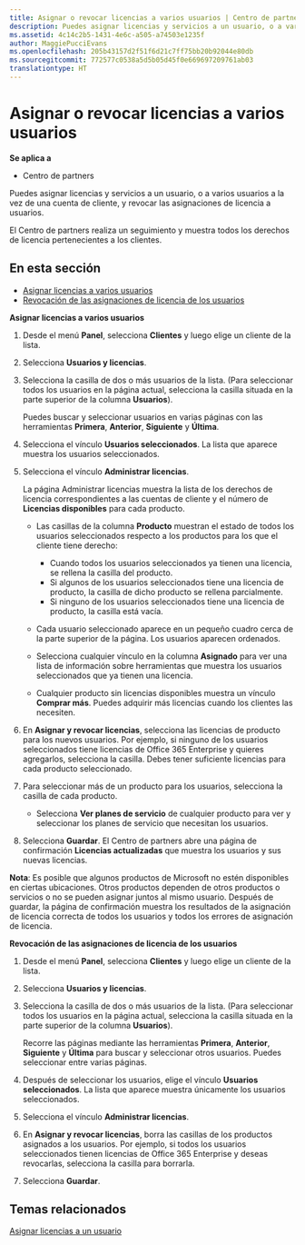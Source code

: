 ```yaml
---
title: Asignar o revocar licencias a varios usuarios | Centro de partners
description: Puedes asignar licencias y servicios a un usuario, o a varios usuarios a la vez de una cuenta de cliente, y revocar las asignaciones de licencia a usuarios.
ms.assetid: 4c14c2b5-1431-4e6c-a505-a74503e1235f
author: MaggiePucciEvans
ms.openlocfilehash: 205b43157d2f51f6d21c7ff75bb20b92044e80db
ms.sourcegitcommit: 772577c0538a5d5b05d45f0e669697209761ab03
translationtype: HT
---
```

# <a name="assign-or-revoke-licenses-to-multiple-users"></a>Asignar o revocar licencias a varios usuarios

**Se aplica a**

-  Centro de partners

Puedes asignar licencias y servicios a un usuario, o a varios usuarios a la vez de una cuenta de cliente, y revocar las asignaciones de licencia a usuarios.

El Centro de partners realiza un seguimiento y muestra todos los derechos de licencia pertenecientes a los clientes.

## <a name="in-this-section"></a>En esta sección


-   [Asignar licencias a varios usuarios](#assign-licenses-to-groups)
-   [Revocación de las asignaciones de licencia de los usuarios](#revoking-licenses)

<a href="" id="assign-licenses-to-groups"></a>
**Asignar licencias a varios usuarios**

1.  Desde el menú **Panel**, selecciona **Clientes** y luego elige un cliente de la lista.
2.  Selecciona **Usuarios y licencias**.
3.  Selecciona la casilla de dos o más usuarios de la lista. (Para seleccionar todos los usuarios en la página actual, selecciona la casilla situada en la parte superior de la columna **Usuarios**).

    Puedes buscar y seleccionar usuarios en varias páginas con las herramientas **Primera**, **Anterior**, **Siguiente** y **Última**.

4.  Selecciona el vínculo **Usuarios seleccionados**. La lista que aparece muestra los usuarios seleccionados.
5.  Selecciona el vínculo **Administrar licencias**.

    La página Administrar licencias muestra la lista de los derechos de licencia correspondientes a las cuentas de cliente y el número de **Licencias disponibles** para cada producto.

    -   Las casillas de la columna **Producto** muestran el estado de todos los usuarios seleccionados respecto a los productos para los que el cliente tiene derecho:

        -   Cuando todos los usuarios seleccionados ya tienen una licencia, se rellena la casilla del producto.
        -   Si algunos de los usuarios seleccionados tiene una licencia de producto, la casilla de dicho producto se rellena parcialmente.
        -   Si ninguno de los usuarios seleccionados tiene una licencia de producto, la casilla está vacía.
    -   Cada usuario seleccionado aparece en un pequeño cuadro cerca de la parte superior de la página. Los usuarios aparecen ordenados.

    -   Selecciona cualquier vínculo en la columna **Asignado** para ver una lista de información sobre herramientas que muestra los usuarios seleccionados que ya tienen una licencia.

    -   Cualquier producto sin licencias disponibles muestra un vínculo **Comprar más**. Puedes adquirir más licencias cuando los clientes las necesiten.

6.  En **Asignar y revocar licencias**, selecciona las licencias de producto para los nuevos usuarios. Por ejemplo, si ninguno de los usuarios seleccionados tiene licencias de Office 365 Enterprise y quieres agregarlos, selecciona la casilla. Debes tener suficiente licencias para cada producto seleccionado.
7.  Para seleccionar más de un producto para los usuarios, selecciona la casilla de cada producto.
    -   Selecciona **Ver planes de servicio** de cualquier producto para ver y seleccionar los planes de servicio que necesitan los usuarios.

8.  Selecciona **Guardar**. El Centro de partners abre una página de confirmación **Licencias actualizadas** que muestra los usuarios y sus nuevas licencias.

**Nota**: Es posible que algunos productos de Microsoft no estén disponibles en ciertas ubicaciones. Otros productos dependen de otros productos o servicios o no se pueden asignar juntos al mismo usuario. Después de guardar, la página de confirmación muestra los resultados de la asignación de licencia correcta de todos los usuarios y todos los errores de asignación de licencia.

 

<a href="" id="revoking-licenses"></a>
**Revocación de las asignaciones de licencia de los usuarios**

1.  Desde el menú **Panel**, selecciona **Clientes** y luego elige un cliente de la lista.
2.  Selecciona **Usuarios y licencias**.
3.  Selecciona la casilla de dos o más usuarios de la lista. (Para seleccionar todos los usuarios en la página actual, selecciona la casilla situada en la parte superior de la columna **Usuarios**).

    Recorre las páginas mediante las herramientas **Primera**, **Anterior**, **Siguiente** y **Última** para buscar y seleccionar otros usuarios. Puedes seleccionar entre varias páginas.

4.  Después de seleccionar los usuarios, elige el vínculo **Usuarios seleccionados**. La lista que aparece muestra únicamente los usuarios seleccionados.
5.  Selecciona el vínculo **Administrar licencias**.
6.  En **Asignar y revocar licencias**, borra las casillas de los productos asignados a los usuarios. Por ejemplo, si todos los usuarios seleccionados tienen licencias de Office 365 Enterprise y deseas revocarlas, selecciona la casilla para borrarla.
7.  Selecciona **Guardar**.

## <a name="related-topics"></a>Temas relacionados


[Asignar licencias a un usuario](assign-licenses-to-users.md)

 

 



